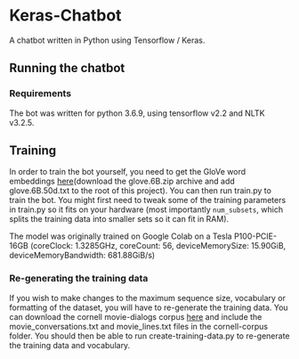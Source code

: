 # Keras-Chatbot
A chatbot written in Python using Tensorflow / Keras.

## Running the chatbot

### Requirements
The bot was written for python 3.6.9, using tensorflow v2.2 and NLTK v3.2.5.

## Training
In order to train the bot yourself, you need to get the GloVe word embeddings [here](https://nlp.stanford.edu/projects/glove/)(download the glove.6B.zip archive and add glove.6B.50d.txt to the root of this project). 
You can then run train.py to train the bot. 
You might first need to tweak some of the training parameters in train.py so it fits on your hardware (most importantly `num_subsets`, which splits the training data into smaller sets so it can fit in RAM).

The model was originally trained on Google Colab on a Tesla P100-PCIE-16GB (coreClock: 1.3285GHz, coreCount: 56, deviceMemorySize: 15.90GiB, deviceMemoryBandwidth: 681.88GiB/s)

### Re-generating the training data
If you wish to make changes to the maximum sequence size, vocabulary or formatting of the dataset, you will have to re-generate the training data. You can download the cornell movie-dialogs corpus [here](https://www.cs.cornell.edu/~cristian/Cornell_Movie-Dialogs_Corpus.html) and include the movie_conversations.txt and movie_lines.txt files in the cornell-corpus folder. You should then be able to run create-training-data.py to re-generate the training data and vocabulary.


